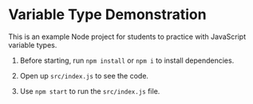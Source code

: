 # Variable Type Demonstration

This is an example Node project for students to practice with JavaScript variable types.

1. Before starting, run `npm install` or `npm i` to install dependencies.

2. Open up `src/index.js` to see the code.

3. Use `npm start` to run the `src/index.js` file.
